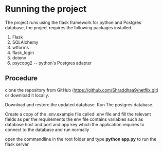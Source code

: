 # Running the project

The project runs using the flask framework for python and Postgres database, the project requires the following packages installed.

 1. Flask
 2. SQLAlchemy
 3. wtforms
 4. flask_login
 5. dotenv
 6. psycopg2 -- python's Postgres adapter

## Procedure

clone the repository from GitHub (https://github.com/Shraddhaa9/netflix.git) or download it locally.

Download and restore the updated database. Run The postgres database.

Create a copy of the .env.example file called .env file and fill the relevant fields as per the requirements
the env file contains variables such as database host and port and app key which the application requires to connect to the database and run normally

open the commandline in the root folder and type **python app.py** to run the flask server